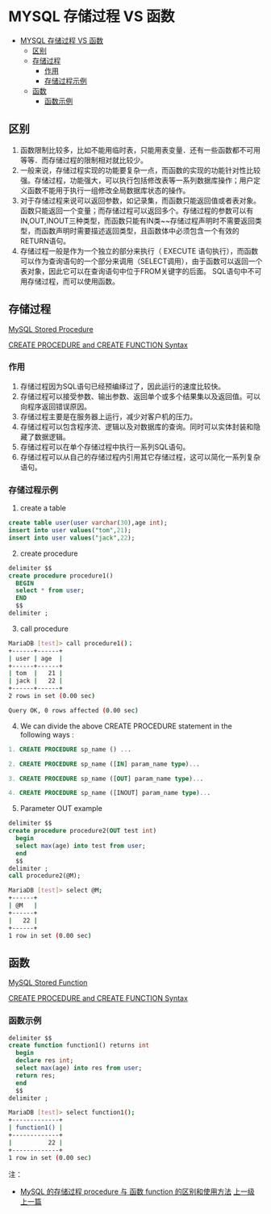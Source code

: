 # MYSQL 存储过程 VS 函数


<!-- @import "[TOC]" {cmd="toc" depthFrom=1 depthTo=6 orderedList=false} -->
<!-- code_chunk_output -->

* [MYSQL 存储过程 VS 函数](#mysql-存储过程-vs-函数)
	* [区别](#区别)
	* [存储过程](#存储过程)
		* [作用](#作用)
		* [存储过程示例](#存储过程示例)
	* [函数](#函数)
		* [函数示例](#函数示例)

<!-- /code_chunk_output -->

## 区别

1. 函数限制比较多，比如不能用临时表，只能用表变量．还有一些函数都不可用等等．而存储过程的限制相对就比较少。
2. 一般来说，存储过程实现的功能要复杂一点，而函数的实现的功能针对性比较强。存储过程，功能强大，可以执行包括修改表等一系列数据库操作；用户定义函数不能用于执行一组修改全局数据库状态的操作。
3. 对于存储过程来说可以返回参数，如记录集，而函数只能返回值或者表对象。函数只能返回一个变量；而存储过程可以返回多个。存储过程的参数可以有IN,OUT,INOUT三种类型，而函数只能有IN类~~存储过程声明时不需要返回类型，而函数声明时需要描述返回类型，且函数体中必须包含一个有效的RETURN语句。
4. 存储过程一般是作为一个独立的部分来执行（ EXECUTE 语句执行），而函数可以作为查询语句的一个部分来调用（SELECT调用），由于函数可以返回一个表对象，因此它可以在查询语句中位于FROM关键字的后面。 SQL语句中不可用存储过程，而可以使用函数。

## 存储过程

[MySQL Stored Procedure](https://www.w3resource.com/mysql/mysql-procedure.php)

[CREATE PROCEDURE and CREATE FUNCTION Syntax](https://dev.mysql.com/doc/refman/5.7/en/create-procedure.html)

### 作用

1. 存储过程因为SQL语句已经预编绎过了，因此运行的速度比较快。
2. 存储过程可以接受参数、输出参数、返回单个或多个结果集以及返回值。可以向程序返回错误原因。  
3. 存储过程主要是在服务器上运行，减少对客户机的压力。
4. 存储过程可以包含程序流、逻辑以及对数据库的查询。同时可以实体封装和隐藏了数据逻辑。
5. 存储过程可以在单个存储过程中执行一系列SQL语句。
6. 存储过程可以从自己的存储过程内引用其它存储过程，这可以简化一系列复杂语句。

### 存储过程示例

1. create a table
```sql
create table user(user varchar(30),age int);
insert into user values("tom",21);
insert into user values("jack",22);
```
2. create procedure
```sql
delimiter $$
create procedure procedure1()
  BEGIN
  select * from user;
  END
  $$
delimiter ;
```
3. call procedure
```sh
MariaDB [test]> call procedure1()；
+------+------+
| user | age  |
+------+------+
| tom  |   21 |
| jack |   22 |
+------+------+
2 rows in set (0.00 sec)

Query OK, 0 rows affected (0.00 sec)
```

4. We can divide the above CREATE PROCEDURE statement in the following ways :

```sql
1. CREATE PROCEDURE sp_name () ...

2. CREATE PROCEDURE sp_name ([IN] param_name type)...

3. CREATE PROCEDURE sp_name ([OUT] param_name type)...

4. CREATE PROCEDURE sp_name ([INOUT] param_name type)...
```

5. Parameter OUT example
```sql
delimiter $$
create procedure procedure2(OUT test int)
  begin
  select max(age) into test from user;
  end
  $$
delimiter ;
call procedure2(@M);
```
```sh
MariaDB [test]> select @M;
+------+
| @M   |
+------+
|   22 |
+------+
1 row in set (0.00 sec)
```

## 函数

[MySQL Stored Function](http://www.mysqltutorial.org/mysql-stored-function/)

[CREATE PROCEDURE and CREATE FUNCTION Syntax](https://dev.mysql.com/doc/refman/5.7/en/create-procedure.html)

### 函数示例
```sql
delimiter $$
create function function1() returns int
  begin
  declare res int;
  select max(age) into res from user;
  return res;
  end
  $$
delimiter ;
```

```sh
MariaDB [test]> select function1();
+-------------+
| function1() |
+-------------+
|          22 |
+-------------+
1 row in set (0.00 sec)
```


注：
* [MySQL 的存储过程 procedure 与 函数 function 的区别和使用方法](https://blog.csdn.net/xlxxcc/article/details/52485322)
[上一级](README.md)
[上一篇](delete_data.md)

